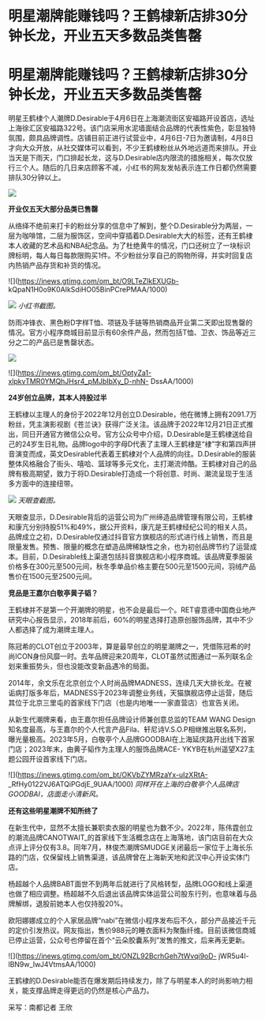 # 明星潮牌能赚钱吗？王鹤棣新店排30分钟长龙，开业五天多数品类售罄

# 明星潮牌能赚钱吗？王鹤棣新店排30分钟长龙，开业五天多数品类售罄

明星王鹤棣个人潮牌D.Desirable于4月6日在上海潮流街区安福路开设首店，选址上海徐汇区安福路322号。该门店采用水泥墙面结合品牌的代表性紫色，彰显独特氛围，颇具品牌调性。店铺目前正进行试营业中，4月6日-7日为邀请制，4月8日才向大众开放，从社交媒体可以看到，不少王鹤棣粉丝从外地远道而来排队。开业当天是下雨天，门口排起长龙，这与D.Desirable店内限流的措施相关，每次仅放行三个人。随后的几日来店顾客不减，小红书的网友发帖表示连工作日都仍然需要排队30分钟以上。

![](https://inews.gtimg.com/om_bt/OuufO9Z06OgANhaLrpBeuWVwk0SrmHEAjj48BReYQk22MAA/1000)

**开业仅五天大部分品类已售罄**

从络绎不绝前来打卡的粉丝分享的信息中了解到，整个D.Desirable分为两层，一层为咖啡馆，二层为服饰区，空间中穿插着D.Desirable大大的标签，还有王鹤棣本人收藏的艺术品和NBA纪念品。为了杜绝黄牛的情况，门口还树立了一块标识牌标明，每人每日每款限购买1件。不少粉丝分享自己的购物所得，并实时回复店内热销产品存货和补货的情况。

![](https://inews.gtimg.com/om_bt/O9LTeZlkEXUGb-
kQpaN1H0o9K0AIkSdiHO05BinPCrePMAA/1000)

![](https://inews.gtimg.com/om_bt/OScM5vrg_bBJEMTAFabYkivzgxcqP6m3JrjE4dst_YGx4AA/1000)
_小红书截图。_

防雨冲锋衣、黑色粉D字样T恤、项链及手链等热销商品开业第二天即出现售罄的情况。官方小程序商城目前显示有60余件产品，然而包括T恤、卫衣、饰品等近三分之二的产品已是售罄状态。

![](https://inews.gtimg.com/om_bt/O_jI5gnZBbexAmvhyDHZC7gdQM8-aFQSASeLgW9r3wQcwAA/1000)

![](https://inews.gtimg.com/om_bt/OptyZa1-xlpkvTMR0YMQhJHsr4_pMJbIbXy_D-nhN-
DssAA/1000)

**24岁创立品牌，其本人持股过半**

王鹤棣以主理人的身份于2022年12月创立D.Desirable，他在微博上拥有2091.7万粉丝，凭主演影视剧《苍兰诀》获得广泛关注。该品牌于2022年12月21日正式推出，同日开通官方微信公众号。官方公众号中介绍，D.Desirable是王鹤棣送给自己的24岁生日礼物。品牌logo中的字母D代表了主理人王鹤棣是“棣”字和第四声拼音演变而成，英文Desirable代表着王鹤棣对个人品牌的向往。D.Desirable的服装整体风格融合了街头、嘻哈、篮球等多元文化，主打潮流帅酷。王鹤棣对自己的品牌有极高期望，致力于将D.Desirable打造成一个将创意、时尚、潮流呈现于生活多方面中的连接纽带。

![](https://inews.gtimg.com/om_bt/ObE2PZQ43aUTwU_bohPya493t-tDkk1yTnrac5YajIN6kAA/1000)
_天眼查截图。_

天眼查显示，D.Desirable背后的运营公司为广州缔造品牌管理有限公司，王鹤棣和康亢分别持股51%和49%，据公开资料，康亢是王鹤棣经纪公司的相关人员。品牌成立之初，D.Desirable仅通过抖音官方旗舰店的形式进行线上销售，而且是限量发售。预售、限量的概念在塑造品牌稀缺性之余，也为初创品牌节约了运营成本。目前，D.Desirable线上渠道包括抖音旗舰店和小程序商城。该品牌夏季服装价格多在300元至500元间，秋冬季单品价格主要在500元至1500元间，羽绒产品售价在1500元至2500元间。

**竞品是王嘉尔白敬亭黄子韬？**

王鹤棣并不是第一个开潮牌的明星，也不会是最后一个。RET睿意德中国商业地产研究中心报告显示，2018年前后，60%的明星选择打造原创服饰品牌，其中不少人都选择了成为潮牌主理人。

陈冠希的CLOT创立于2003年，算是最早创立的明星潮牌之一，凭借陈冠希的时尚ICON身份风靡一时。去年品牌迎来20周年，CLOT虽然试图通过一系列联名企划来重振势头，但也没能改变新品遇冷的局面。

2014年，余文乐在北京创立个人时尚品牌MADNESS，连续几天大排长龙。在被诟病打版多年后，MADNESS于2023年调整业务线，天猫旗舰店停止运营，随后其位于北京三里屯的首家线下门店（也是内地唯一一家直营店）也宣告关闭。

从新生代潮牌来看，由王嘉尔担任品牌设计师兼创意总监的TEAM WANG
Design知名度最高，与王嘉尔的个人代言产品Fila、轩尼诗V.S.O.P相继推出联名系列，曝光量极高。2023年5月，白敬亭个人品牌GOODBAI在上海延庆路开出线下首家门店；2023年末，由黄子韬作为主理人的服饰品牌ACE-
YKYB在杭州遥望X27主题公园开设首家线下门店。

![](https://inews.gtimg.com/om_bt/OKVbZYMRzaYx-uIzXRtA-
_RfHy0122VJ6ATQiPGdjE_9UAA/1000) _同样开在上海的白敬亭个人品牌店GOODBAI，店面走小清新风。_

**还有这些明星潮牌不知所终了**

在新生代中，显然不太擅长兼职卖衣服的明星也为数不少。2022年，陈伟霆创立的潮流品牌CANOTWAIT_的首家线下生活概念店在上海落地，该门店目前在大众点评上评分仅有3.8。同年7月，林俊杰潮牌SMUDGE关闭最后一家位于上海长乐路的门店，仅保留线上销售渠道，该品牌曾在上海新天地和武汉中心开设实体门店。

杨超越个人品牌BABT面世不到两年后就进行了风格转型，品牌LOGO和线上渠道也做了相应调整。杨超越不久后退出该品牌实体运营公司股东行列，也意味着与品牌解绑，退股前她本人也仅持股20%。

欧阳娜娜成立的个人家居品牌“nabi”在微信小程序发布后不久，部分产品接近千元的定价引发热议。网友指出，售价988元的睡衣面料为聚酯纤维。目前该微信商城已停止运营，公众号也停留在首个“云朵胶囊系列”发售的推文，后来再无更新。

![](https://inews.gtimg.com/om_bt/ONZL92BcrhGeh7tWvqi9oD-
jWR5u4l-lBN9w_IwJ4VtmsAA/1000)

王鹤棣的D.Desirable能否在爆发期后持续发力，除了与明星本人的时尚影响力相关，能支撑品牌走得更远的仍然是核心产品力。

采写：南都记者 王欣

